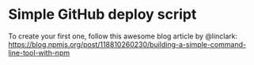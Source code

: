# Simple GitHub deploy script

To create your first one, follow this awesome blog article by @linclark:
https://blog.npmjs.org/post/118810260230/building-a-simple-command-line-tool-with-npm